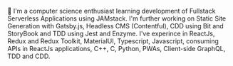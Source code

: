 🥇 I'm a computer science enthusiast learning development of Fullstack Serverless Applications using JAMstack. I'm further working on Static Site Generation with Gatsby.js, Headless CMS (Contentful), CDD using Bit and StoryBook and TDD using Jest and Enzyme. I've experince in ReactJs, Redux and Redux Toolkit, MaterialUI, Typescript, Javascript, consuming APIs in ReactJs applications, C++, C, Python, PWAs, Client-side GraphQL, TDD and CDD.
